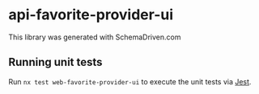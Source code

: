 
# api-favorite-provider-ui

This library was generated with SchemaDriven.com

## Running unit tests

Run `nx test web-favorite-provider-ui` to execute the unit tests via [Jest](https://jestjs.io).

